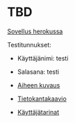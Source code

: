 # TBD

[Sovellus herokussa](https://findarkside-tsoha20.herokuapp.com/features/)

Testitunnukset: 
* Käyttäjänimi: testi 
* Salasana: testi

* [Aiheen kuvaus](/dokumentaatio/kuvaus.md)
* [Tietokantakaavio](/dokumentaatio/tietokanta.png)
* [Käyttäjätarinat](/dokumentaatio/käyttäjätarinat.md)
